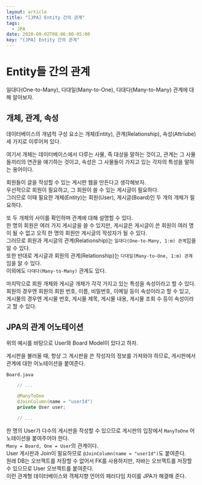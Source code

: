 ```yaml
---
layout: article
title: "[JPA] Entity 간의 관계"
tags:
  - JPA
date: 2020-09-02T08:06:00-05:00
key: "[JPA] Entity 간의 관계"
---
```


# Entity들 간의 관계

일대다(One-to-Many), 다대일(Many-to-One), 다대다(Many-to-Many) 관계에 대해 알아보자.

<!--more-->

## 개체, 관계, 속성

데이터베이스의 개념적 구성 요소는 개체(Entity), 관계(Relationship), 속성(Attriube) 세 가지로 이루어져 있다.<br>

여기서 개체는 데이터베이스에서 다루는 사물, 즉 대상을 말하는 것이고, 관계는 그 사물들끼리의 연관을 얘기하는 것이고, 속성은 그 사물들이 가지고 있는 각자의 특성을 말하는 용어이다.<br>

회원들이 글을 작성할 수 있는 게시판 웹을 만든다고 생각해보자.<br>
우선적으로 회원이 필요하고, 그 회원이 쓸 수 있는 게시글이 필요하다.<br>
그러므로 이때 필요한 개체(Entity)는 회원(User), 게시글(Board)인 두 개의 개체가 필요하다.<br>

또 두 개체의 사이를 확인하며 관계에 대해 설명할 수 있다.<br>
한 명의 회원은 여러 가지 게시글을 쓸 수 있지만, 게시글은 게시글이 쓴 회원이 여러 명이 될 수 없고 오직 한 명의 회원만 게시글의 작성자가 될 수 있다.<br>
그러므로 회원과 게시글의 관계(Relationship)는 `일대다(One-to-Many, 1:m) 관계`임을 알 수 있다.<br>
또한 반대로 게시글과 회원의 관계(Relationship)는 `다대일(Many-to-One, 1:m) 관계`임을 알 수 있다.<br>
이외에도 `다대다(Many-to-Many)` 관계도 있다.<br>

마지막으로 회원 개체와 게시글 개체가 각각 가지고 있는 특성을 속성이라고 할 수 있다.<br>
회원의 경우엔 회원의 회원 번호, 이름, 비밀번호, 이메일 등이 속성이라고 할 수 있고, 게시물의 경우엔 게시물 번호, 게시물 제목, 게시물 내용, 게시물 조회 수 등이 속성이라고 할 수 있다.<br>

## JPA의 관계 어노테이션

위의 예시를 바탕으로 User와 Board Model이 있다고 하자.<br>

게시판을 불러올 때, 항상 그 게시판을 쓴 작성자의 정보를 가져와야 하므로,  게시판에서 관계에 대한 어노테이션을 붙여준다.<br>

`Board.java`
```java
    // ...

	@ManyToOne
	@JoinColumn(name = "userId")
	private User user;

    // ...
```
한 명의 User가 다수의 게시판을 작성할 수 있으므로 게시판의 입장에서 `ManyToOne` 어노테이션을 붙여주어야 한다.<br>
`Many = Board, One = User`의 관계이다.<br>
User 게시판과 Join이 필요하므로 `@JoinColumn(name = "userId")`도 붙여준다.<br>
원래 DB는 오브젝트를 저장할 수 없어서 FK를 사용하지만, 자바는 오브젝트를 저장할 수 있으므로 User 오브젝트를 붙여준다.<br>
이런 관계형 데이터베이스와 객체지향 언어의 패러다임 차이를 JPA가 해결해 준다.<br>